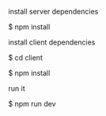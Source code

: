 install server dependencies

$ npm install 

install client dependencies

$ cd client

$ npm install 

run it

$ npm run dev

